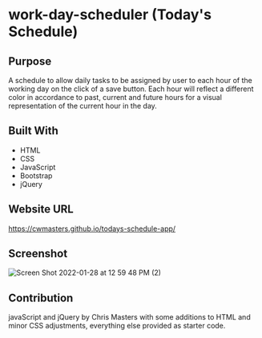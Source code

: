 # work-day-scheduler (Today's Schedule)

## Purpose

A schedule to allow daily tasks to be assigned by user to each hour of the working day on the click of a save button. Each hour will reflect a different color in accordance to past, current and future hours for a visual representation of the current hour in the day.

## Built With
* HTML
* CSS
* JavaScript
* Bootstrap
* jQuery

## Website URL
https://cwmasters.github.io/todays-schedule-app/

## Screenshot
![Screen Shot 2022-01-28 at 12 59 48 PM (2)](https://user-images.githubusercontent.com/95546410/151613652-cd84ec12-540a-4bc4-abb4-d38fd7723b7d.png)


## Contribution
javaScript and jQuery by Chris Masters with some additions to HTML and minor CSS adjustments, everything else provided as starter code.
